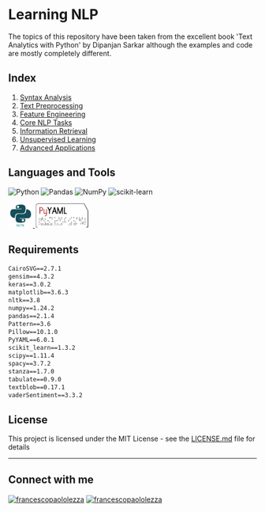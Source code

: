 # Learning NLP
The topics of this repository have been taken from the excellent book 'Text Analytics with Python' by Dipanjan Sarkar although the examples and code are mostly completely different.

## Index
1. [Syntax Analysis](docs/syntax_analysis.md)
2. [Text Preprocessing](docs/text_processing_wrangling.md)
3. [Feature Engineering](docs/feature_engineering.md)
4. [Core NLP Tasks](docs/core_nlp_tasks.md)
5. [Information Retrieval](docs/information_retrieval.md)
6. [Unsupervised Learning](docs/unsupervised_learning.md)
7. [Advanced Applications](docs/advanced_applications.md)
   
## Languages and Tools
![Python](https://img.shields.io/badge/python-3670A0?style=for-the-badge&logo=python&logoColor=ffdd54) 
![Pandas](https://img.shields.io/badge/pandas-%23150458.svg?style=for-the-badge&logo=pandas&logoColor=white)
![NumPy](https://img.shields.io/badge/numpy-%23013243.svg?style=for-the-badge&logo=numpy&logoColor=white)
![scikit-learn](https://img.shields.io/badge/scikit--learn-%23F7931E.svg?style=for-the-badge&logo=scikit-learn&logoColor=white)
<p align="left"> 
<a href="https://www.nltk.org/" target="_blank" rel="noreferrer"> <img src="./src/img/python_nltk.png" alt="python" width="50" height="50"/> </a> 
<a href="https://pyyaml.org/" target="_blank" rel="noreferrer"> <img src="./src/img/pyyaml.png" alt="python" width="110" height="50"/> </a> 
</p>

## Requirements
```
CairoSVG==2.7.1
gensim==4.3.2
keras==3.0.2
matplotlib==3.6.3
nltk==3.8
numpy==1.24.2
pandas==2.1.4
Pattern==3.6
Pillow==10.1.0
PyYAML==6.0.1
scikit_learn==1.3.2
scipy==1.11.4
spacy==3.7.2
stanza==1.7.0
tabulate==0.9.0
textblob==0.17.1
vaderSentiment==3.3.2
```

## License

This project is licensed under the MIT License - see the [LICENSE.md](LICENSE.md) file for details

<hr>

## Connect with me
<p align="left">
<a href="https://www.linkedin.com/in/francescopl/" target="blank"><img align="center" src="https://raw.githubusercontent.com/rahuldkjain/github-profile-readme-generator/master/src/images/icons/Social/linked-in-alt.svg" alt="francescopaololezza" height="20" width="30" /></a>
<a href="https://www.kaggle.com/francescopaolol" target="blank"><img align="center" src="https://raw.githubusercontent.com/rahuldkjain/github-profile-readme-generator/master/src/images/icons/Social/kaggle.svg" alt="francescopaololezza" height="20" width="30" /></a>
</p>



